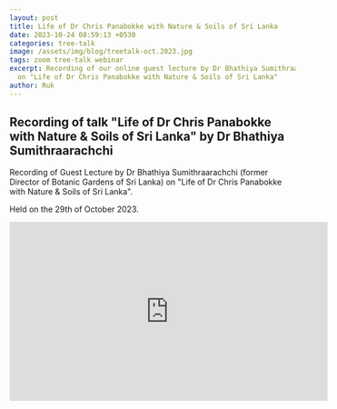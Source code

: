 ```yaml
---
layout: post
title: Life of Dr Chris Panabokke with Nature & Soils of Sri Lanka
date: 2023-10-24 08:59:13 +0530
categories: tree-talk
image: /assets/img/blog/treetalk-oct.2023.jpg
tags: zoom tree-talk webinar
excerpt: Recording of our online guest lecture by Dr Bhathiya Sumithraarachchi
  on "Life of Dr Chris Panabokke with Nature & Soils of Sri Lanka"
author: Ruk
---
```

## Recording of talk "Life of Dr Chris Panabokke with Nature & Soils of Sri Lanka" by Dr Bhathiya Sumithraarachchi

Recording of Guest Lecture by Dr Bhathiya Sumithraarachchi (former Director of Botanic Gardens of Sri Lanka) on "Life of Dr Chris Panabokke with Nature & Soils of Sri Lanka".

Held on the 29th of October 2023.

<iframe width="560" height="315" src="https://www.youtube.com/embed/wtHwCM-ROCA?si=wrG1eh-3e9hb271p" title="YouTube video player" frameborder="0" allow="accelerometer; autoplay; clipboard-write; encrypted-media; gyroscope; picture-in-picture; web-share" allowfullscreen></iframe>